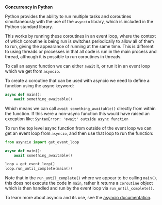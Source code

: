 **Concurrency in Python**

Python provides the ability to run multiple tasks and coroutines simultaneously with the use of the `asyncio` library, which is included in the Python standard library.

This works by running these coroutines in an event loop, where the context of which coroutine is being run is switches periodically to allow all of them to run, giving the appearance of running at the same time. This is different to using threads or processes in that all code is run in the main process and thread, although it is possible to run coroutines in threads.

To call an async function we can either `await` it, or run it in an event loop which we get from `asyncio`.

To create a coroutine that can be used with asyncio we need to define a function using the async keyword:
```py
async def main():
    await something_awaitable()
```
Which means we can call `await something_awaitable()` directly from within the function. If this were a non-async function this would have raised an exception like: `SyntaxError: 'await' outside async function`

To run the top level async function from outside of the event loop we can get an event loop from `asyncio`, and then use that loop to run the function:
```py
from asyncio import get_event_loop

async def main():
    await something_awaitable()

loop = get_event_loop()
loop.run_until_complete(main())
```
Note that in the `run_until_complete()` where we appear to be calling `main()`, this does not execute the code in `main`, rather it returns a `coroutine` object which is then handled and run by the event loop via `run_until_complete()`.

To learn more about asyncio and its use, see the [asyncio documentation](https://docs.python.org/3/library/asyncio.html).
